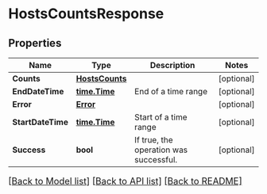 # HostsCountsResponse

## Properties

Name | Type | Description | Notes
------------ | ------------- | ------------- | -------------
**Counts** | [**HostsCounts**](.md) |  | [optional] 
**EndDateTime** | [**time.Time**](time.Time.md) | End of a time range | [optional] 
**Error** | [**Error**](Error.md) |  | [optional] 
**StartDateTime** | [**time.Time**](time.Time.md) | Start of a time range | [optional] 
**Success** | **bool** | If true, the operation was successful. | [optional] 

[[Back to Model list]](../README.md#documentation-for-models) [[Back to API list]](../README.md#documentation-for-api-endpoints) [[Back to README]](../README.md)

<style>
     p, ul, ol, li { font-size: 18px !important;}
</style>


